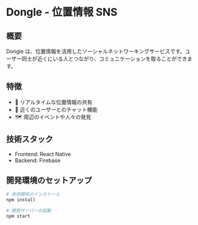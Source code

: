 # Dongle - 位置情報 SNS

## 概要

Dongle は、位置情報を活用したソーシャルネットワーキングサービスです。ユーザー同士が近くにいる人とつながり、コミュニケーションを取ることができます。

## 特徴

- 📍 リアルタイムな位置情報の共有
- 💬 近くのユーザーとのチャット機能
- 🗺️ 周辺のイベントや人々の発見

## 技術スタック

- Frontend: React Native
- Backend: Firebase

## 開発環境のセットアップ

```bash
# 依存関係のインストール
npm install

# 開発サーバーの起動
npm start
```

